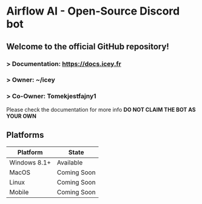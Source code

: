 # Airflow AI - Open-Source Discord bot
## Welcome to the official GitHub repository!

### > Documentation: https://docs.icey.fr
### > Owner: ~/icey
### > Co-Owner: Tomekjestfajny1

Please check the documentation for more info
**DO NOT CLAIM THE BOT AS YOUR OWN**

## Platforms
| Platform | State |
| ----------- | ----------- |
| Windows 8.1+ | Available |
| MacOS | Coming Soon |
| Linux | Coming Soon |
| Mobile | Coming Soon |

